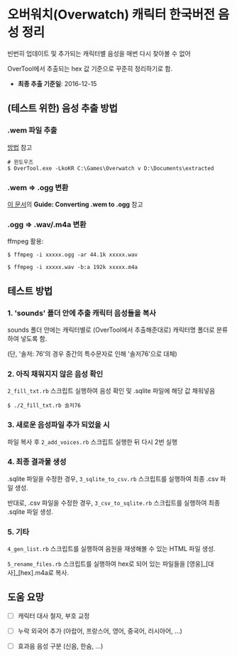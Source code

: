 # 오버워치(Overwatch) 캐릭터 한국버전 음성 정리

빈번히 업데이트 및 추가되는 캐릭터별 음성을 매번 다시 찾아볼 수 없어

OverTool에서 추출되는 hex 값 기준으로 꾸준히 정리하기로 함.

* **최종 추출 기준일**: 2016-12-15

## (테스트 위한) 음성 추출 방법

### .wem 파일 추출

[방법](https://owdev.wiki/User:Yukimono/Toolchain) 참고

```
# 윈도우즈
$ OverTool.exe -LkoKR C:\Games\Overwatch v D:\Documents\extracted
```

### .wem => .ogg 변환

[이 문서](http://forum.xentax.com/viewtopic.php?p=66311#p66311)의 **Guide: Converting .wem to .ogg** 참고

### .ogg => .wav/.m4a 변환

ffmpeg 활용:

```
$ ffmpeg -i xxxxx.ogg -ar 44.1k xxxxx.wav

$ ffmpeg -i xxxxx.wav -b:a 192k xxxxx.m4a
```

## 테스트 방법

### 1. 'sounds' 폴더 안에 추출 캐릭터 음성들을 복사

sounds 폴더 안에는 캐릭터별로 (OverTool에서 추출해준대로) 캐릭터명 폴더로 분류하여 넣도록 함.

(단, '솔저: 76'의 경우 중간의 특수문자로 인해 '솔저76'으로 대체)

### 2. 아직 채워지지 않은 음성 확인

`2_fill_txt.rb` 스크립트 실행하여 음성 확인 및 .sqlite 파일에 해당 값 채워넣음

```
$ ./2_fill_txt.rb 솔저76
```

### 3. 새로운 음성파일 추가 되었을 시

파일 복사 후 `2_add_voices.rb` 스크립트 실행한 뒤 다시 2번 실행

### 4. 최종 결과물 생성

.sqlite 파일을 수정한 경우, `3_sqlite_to_csv.rb` 스크립트를 실행하여 최종 .csv 파일 생성.

반대로, .csv 파일을 수정한 경우, `3_csv_to_sqlite.rb` 스크립트를 실행하여 최종 .sqlite 파일 생성.

### 5. 기타

`4_gen_list.rb` 스크립트를 실행하여 음원을 재생해볼 수 있는 HTML 파일 생성.

`5_rename_files.rb` 스크립트를 실행하여 hex로 되어 있는 파일들을 [영웅]\_[대사]\_[hex].m4a로 복사.

## 도움 요망

- [ ] 캐릭터 대사 철자, 부호 교정
- [ ] 누락 외국어 추가 (아랍어, 프랑스어, 영어, 중국어, 러시아어, ...)
- [ ] 효과음 음성 구분 (신음, 한숨, ...)

